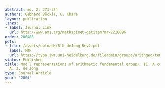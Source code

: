 ```yaml
---
abstract: no. 2, 271-294
authors: Gebhard Böckle, C. Khare
layout: publication
links:
- label: Journal Link
  url: http://www.ams.org/mathscinet-getitem?mr=2218896
order: 200688
pdfs:
- file: /assets/uploads/B-K-deJong-Rev2.pdf
  label: PDF
  url: https://typo.iwr.uni-heidelberg.de/fileadmin/groups/arithgeo/templates/data/Gebhard_Boeckle/B-K-deJong-Rev2.pdf
status: Published
title: Mod l representations of arithmetic fundamental groups. II. A conjecture of
  A. J. de Jong
type: Journal Article
year: '2006'
---
```

